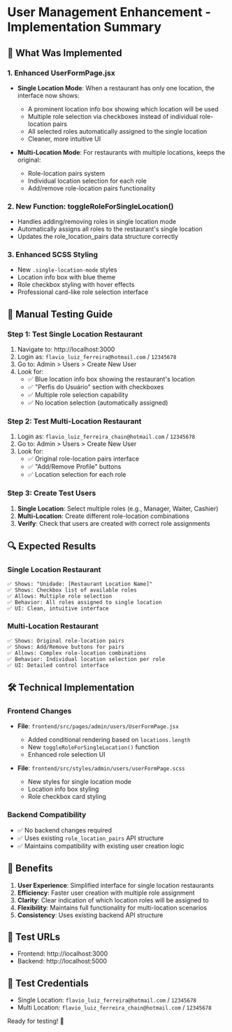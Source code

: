 # User Management Enhancement - Implementation Summary

## 🎯 What Was Implemented

### 1. Enhanced UserFormPage.jsx

- **Single Location Mode**: When a restaurant has only one location, the interface now shows:

  - A prominent location info box showing which location will be used
  - Multiple role selection via checkboxes instead of individual role-location pairs
  - All selected roles automatically assigned to the single location
  - Cleaner, more intuitive UI

- **Multi-Location Mode**: For restaurants with multiple locations, keeps the original:
  - Role-location pairs system
  - Individual location selection for each role
  - Add/remove role-location pairs functionality

### 2. New Function: toggleRoleForSingleLocation()

- Handles adding/removing roles in single location mode
- Automatically assigns all roles to the restaurant's single location
- Updates the role_location_pairs data structure correctly

### 3. Enhanced SCSS Styling

- New `.single-location-mode` styles
- Location info box with blue theme
- Role checkbox styling with hover effects
- Professional card-like role selection interface

## 🧪 Manual Testing Guide

### Step 1: Test Single Location Restaurant

1. Navigate to: http://localhost:3000
2. Login as: `flavio_luiz_ferreira@hotmail.com` / `12345678`
3. Go to: Admin > Users > Create New User
4. Look for:
   - ✅ Blue location info box showing the restaurant's location
   - ✅ "Perfis do Usuário" section with checkboxes
   - ✅ Multiple role selection capability
   - ✅ No location selection (automatically assigned)

### Step 2: Test Multi-Location Restaurant

1. Login as: `flavio_luiz_ferreira_chain@hotmail.com` / `12345678`
2. Go to: Admin > Users > Create New User
3. Look for:
   - ✅ Original role-location pairs interface
   - ✅ "Add/Remove Profile" buttons
   - ✅ Location selection for each role

### Step 3: Create Test Users

1. **Single Location**: Select multiple roles (e.g., Manager, Waiter, Cashier)
2. **Multi-Location**: Create different role-location combinations
3. **Verify**: Check that users are created with correct role assignments

## 🔍 Expected Results

### Single Location Restaurant

```
✅ Shows: "Unidade: [Restaurant Location Name]"
✅ Shows: Checkbox list of available roles
✅ Allows: Multiple role selection
✅ Behavior: All roles assigned to single location
✅ UI: Clean, intuitive interface
```

### Multi-Location Restaurant

```
✅ Shows: Original role-location pairs
✅ Shows: Add/Remove buttons for pairs
✅ Allows: Complex role-location combinations
✅ Behavior: Individual location selection per role
✅ UI: Detailed control interface
```

## 🛠️ Technical Implementation

### Frontend Changes

- **File**: `frontend/src/pages/admin/users/UserFormPage.jsx`

  - Added conditional rendering based on `locations.length`
  - New `toggleRoleForSingleLocation()` function
  - Enhanced role selection UI

- **File**: `frontend/src/styles/admin/users/userFormPage.scss`
  - New styles for single location mode
  - Location info box styling
  - Role checkbox card styling

### Backend Compatibility

- ✅ No backend changes required
- ✅ Uses existing `role_location_pairs` API structure
- ✅ Maintains compatibility with existing user creation logic

## 🎉 Benefits

1. **User Experience**: Simplified interface for single location restaurants
2. **Efficiency**: Faster user creation with multiple role assignment
3. **Clarity**: Clear indication of which location roles will be assigned to
4. **Flexibility**: Maintains full functionality for multi-location scenarios
5. **Consistency**: Uses existing backend API structure

## 🔗 Test URLs

- Frontend: http://localhost:3000
- Backend: http://localhost:5000

## 📝 Test Credentials

- Single Location: `flavio_luiz_ferreira@hotmail.com` / `12345678`
- Multi Location: `flavio_luiz_ferreira_chain@hotmail.com` / `12345678`

Ready for testing! 🚀
